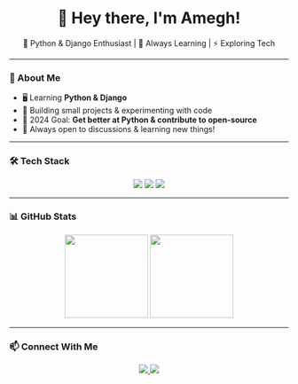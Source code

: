 <h1 align="center">👋 Hey there, I'm Amegh!</h1>
<p align="center">
  🐍 Python & Django Enthusiast | 🌱 Always Learning | ⚡ Exploring Tech  
</p>

---

### 🚀 About Me  
- 🖥️ Learning **Python & Django**  
- 🔨 Building small projects & experimenting with code  
- 🎯 2024 Goal: **Get better at Python & contribute to open-source**  
- 💬 Always open to discussions & learning new things!  

---

### 🛠️ Tech Stack  
<p align="center">
  <img src="https://img.shields.io/badge/Python-3776AB?style=for-the-badge&logo=python&logoColor=white" />
  <img src="https://img.shields.io/badge/Django-092E20?style=for-the-badge&logo=django&logoColor=white" />
  <img src="https://img.shields.io/badge/Git-F05032?style=for-the-badge&logo=git&logoColor=white" />
</p>

---

### 📊 GitHub Stats  
<p align="center">
  <img src="https://github-readme-stats.vercel.app/api?username=your-username&show_icons=true&theme=radical" height="150" />
  <img src="https://github-readme-streak-stats.herokuapp.com/?user=your-username&theme=radical" height="150" />
</p>

---

### 📫 Connect With Me  
<p align="center">
  <a href="https://linkedin.com/in/your-profile">
    <img src="https://img.shields.io/badge/LinkedIn-0A66C2?style=for-the-badge&logo=linkedin&logoColor=white" />
  </a>
  <a href="https://yourportfolio.com">
    <img src="https://img.shields.io/badge/Portfolio-FF5733?style=for-the-badge&logo=google-chrome&logoColor=white" />
  </a>
</p>
